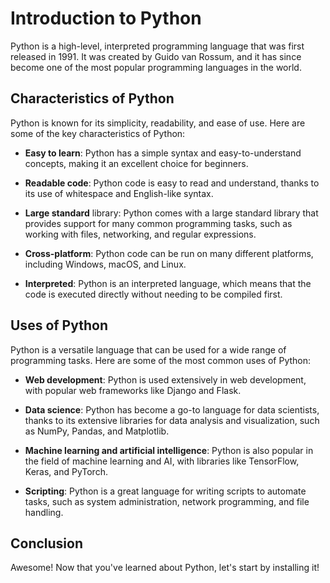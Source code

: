 # Introduction to Python

Python is a high-level, interpreted programming language that was first released in 1991. It was created by Guido van Rossum, and it has since become one of the most popular programming languages in the world.

## Characteristics of Python

Python is known for its simplicity, readability, and ease of use. Here are some of the key characteristics of Python:

- **Easy to learn**: Python has a simple syntax and easy-to-understand concepts, making it an excellent choice for beginners.

- **Readable code**: Python code is easy to read and understand, thanks to its use of whitespace and English-like syntax.

- **Large standard** library: Python comes with a large standard library that provides support for many common programming tasks, such as working with files, networking, and regular expressions.

- **Cross-platform**: Python code can be run on many different platforms, including Windows, macOS, and Linux.

- **Interpreted**: Python is an interpreted language, which means that the code is executed directly without needing to be compiled first.

## Uses of Python

Python is a versatile language that can be used for a wide range of programming tasks. Here are some of the most common uses of Python:

- **Web development**: Python is used extensively in web development, with popular web frameworks like Django and Flask.

- **Data science**: Python has become a go-to language for data scientists, thanks to its extensive libraries for data analysis and visualization, such as NumPy, Pandas, and Matplotlib.

- **Machine learning and artificial intelligence**: Python is also popular in the field of machine learning and AI, with libraries like TensorFlow, Keras, and PyTorch.

- **Scripting**: Python is a great language for writing scripts to automate tasks, such as system administration, network programming, and file handling.

## Conclusion

Awesome! Now that you've learned about Python, let's start by installing it!